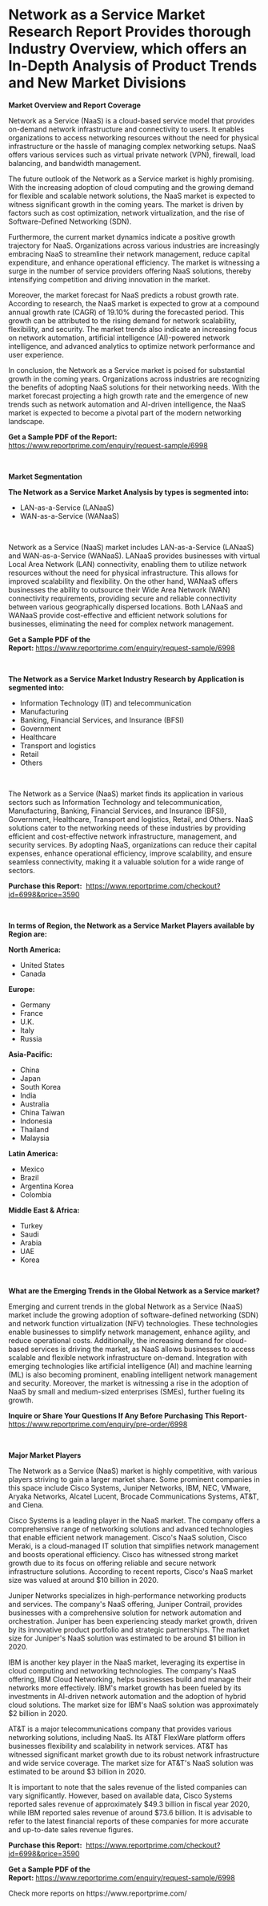 <p><h1>Network as a Service Market Research Report Provides thorough Industry Overview, which offers an In-Depth Analysis of Product Trends and New Market Divisions</h1></p><p><strong>Market Overview and Report Coverage</strong></p>
<p><p>Network as a Service (NaaS) is a cloud-based service model that provides on-demand network infrastructure and connectivity to users. It enables organizations to access networking resources without the need for physical infrastructure or the hassle of managing complex networking setups. NaaS offers various services such as virtual private network (VPN), firewall, load balancing, and bandwidth management.</p><p>The future outlook of the Network as a Service market is highly promising. With the increasing adoption of cloud computing and the growing demand for flexible and scalable network solutions, the NaaS market is expected to witness significant growth in the coming years. The market is driven by factors such as cost optimization, network virtualization, and the rise of Software-Defined Networking (SDN).</p><p>Furthermore, the current market dynamics indicate a positive growth trajectory for NaaS. Organizations across various industries are increasingly embracing NaaS to streamline their network management, reduce capital expenditure, and enhance operational efficiency. The market is witnessing a surge in the number of service providers offering NaaS solutions, thereby intensifying competition and driving innovation in the market.</p><p>Moreover, the market forecast for NaaS predicts a robust growth rate. According to research, the NaaS market is expected to grow at a compound annual growth rate (CAGR) of 19.10% during the forecasted period. This growth can be attributed to the rising demand for network scalability, flexibility, and security. The market trends also indicate an increasing focus on network automation, artificial intelligence (AI)-powered network intelligence, and advanced analytics to optimize network performance and user experience.</p><p>In conclusion, the Network as a Service market is poised for substantial growth in the coming years. Organizations across industries are recognizing the benefits of adopting NaaS solutions for their networking needs. With the market forecast projecting a high growth rate and the emergence of new trends such as network automation and AI-driven intelligence, the NaaS market is expected to become a pivotal part of the modern networking landscape.</p></p>
<p><strong>Get a Sample PDF of the Report:</strong> <a href="https://www.reportprime.com/enquiry/request-sample/6998">https://www.reportprime.com/enquiry/request-sample/6998</a></p>
<p>&nbsp;</p>
<p><strong>Market Segmentation</strong></p>
<p><strong>The Network as a Service Market Analysis by types is segmented into:</strong></p>
<p><ul><li>LAN-as-a-Service (LANaaS)</li><li>WAN-as-a-Service (WANaaS)</li></ul></p>
<p>&nbsp;</p>
<p><p>Network as a Service (NaaS) market includes LAN-as-a-Service (LANaaS) and WAN-as-a-Service (WANaaS). LANaaS provides businesses with virtual Local Area Network (LAN) connectivity, enabling them to utilize network resources without the need for physical infrastructure. This allows for improved scalability and flexibility. On the other hand, WANaaS offers businesses the ability to outsource their Wide Area Network (WAN) connectivity requirements, providing secure and reliable connectivity between various geographically dispersed locations. Both LANaaS and WANaaS provide cost-effective and efficient network solutions for businesses, eliminating the need for complex network management.</p></p>
<p><strong>Get a Sample PDF of the Report:</strong>&nbsp;<a href="https://www.reportprime.com/enquiry/request-sample/6998">https://www.reportprime.com/enquiry/request-sample/6998</a></p>
<p>&nbsp;</p>
<p><strong>The Network as a Service Market Industry Research by Application is segmented into:</strong></p>
<p><ul><li>Information Technology (IT) and telecommunication</li><li>Manufacturing</li><li>Banking, Financial Services, and Insurance (BFSI)</li><li>Government</li><li>Healthcare</li><li>Transport and logistics</li><li>Retail</li><li>Others</li></ul></p>
<p>&nbsp;</p>
<p><p>The Network as a Service (NaaS) market finds its application in various sectors such as Information Technology and telecommunication, Manufacturing, Banking, Financial Services, and Insurance (BFSI), Government, Healthcare, Transport and logistics, Retail, and Others. NaaS solutions cater to the networking needs of these industries by providing efficient and cost-effective network infrastructure, management, and security services. By adopting NaaS, organizations can reduce their capital expenses, enhance operational efficiency, improve scalability, and ensure seamless connectivity, making it a valuable solution for a wide range of sectors.</p></p>
<p><strong>Purchase this Report:</strong>&nbsp; <a href="https://www.reportprime.com/checkout?id=6998&price=3590">https://www.reportprime.com/checkout?id=6998&price=3590</a></p>
<p>&nbsp;</p>
<p><strong>In terms of Region, the Network as a Service Market Players available by Region are:</strong></p>
<p>
    <p> <strong> North America: </strong>
        <ul>
            <li>United States</li>
            <li>Canada</li>
        </ul>
        </p> 
    <p> <strong> Europe: </strong>
        <ul>
            <li>Germany</li>
            <li>France</li>
            <li>U.K.</li>
            <li>Italy</li>
            <li>Russia</li>
        </ul>
        </p> 
    <p> <strong> Asia-Pacific: </strong>
        <ul>
            <li>China</li>
            <li>Japan</li>
            <li>South Korea</li>
            <li>India</li>
            <li>Australia</li>
            <li>China Taiwan</li>
            <li>Indonesia</li>
            <li>Thailand</li>
            <li>Malaysia</li>
        </ul>
        </p> 
    <p> <strong> Latin America: </strong>
        <ul>
            <li>Mexico</li>
            <li>Brazil</li>
            <li>Argentina Korea</li>
            <li>Colombia</li>
        </ul>
        </p> 
    <p> <strong> Middle East & Africa: </strong>
        <ul>
            <li>Turkey</li>
            <li>Saudi</li>
            <li>Arabia</li>
            <li>UAE</li>
            <li>Korea</li>
        </ul>
    </p>
    </p>
<p>&nbsp;</p>
<p><strong>What are the Emerging Trends in the Global Network as a Service market?</strong></p>
<p><p>Emerging and current trends in the global Network as a Service (NaaS) market include the growing adoption of software-defined networking (SDN) and network function virtualization (NFV) technologies. These technologies enable businesses to simplify network management, enhance agility, and reduce operational costs. Additionally, the increasing demand for cloud-based services is driving the market, as NaaS allows businesses to access scalable and flexible network infrastructure on-demand. Integration with emerging technologies like artificial intelligence (AI) and machine learning (ML) is also becoming prominent, enabling intelligent network management and security. Moreover, the market is witnessing a rise in the adoption of NaaS by small and medium-sized enterprises (SMEs), further fueling its growth.</p></p>
<p><strong>Inquire or Share Your Questions If Any Before Purchasing This Report</strong>- <a href="https://www.reportprime.com/enquiry/pre-order/6998">https://www.reportprime.com/enquiry/pre-order/6998</a></p>
<p>&nbsp;</p>
<p><strong>Major Market Players</strong></p>
<p><p>The Network as a Service (NaaS) market is highly competitive, with various players striving to gain a larger market share. Some prominent companies in this space include Cisco Systems, Juniper Networks, IBM, NEC, VMware, Aryaka Networks, Alcatel Lucent, Brocade Communications Systems, AT&T, and Ciena.</p><p>Cisco Systems is a leading player in the NaaS market. The company offers a comprehensive range of networking solutions and advanced technologies that enable efficient network management. Cisco's NaaS solution, Cisco Meraki, is a cloud-managed IT solution that simplifies network management and boosts operational efficiency. Cisco has witnessed strong market growth due to its focus on offering reliable and secure network infrastructure solutions. According to recent reports, Cisco's NaaS market size was valued at around $10 billion in 2020.</p><p>Juniper Networks specializes in high-performance networking products and services. The company's NaaS offering, Juniper Contrail, provides businesses with a comprehensive solution for network automation and orchestration. Juniper has been experiencing steady market growth, driven by its innovative product portfolio and strategic partnerships. The market size for Juniper's NaaS solution was estimated to be around $1 billion in 2020.</p><p>IBM is another key player in the NaaS market, leveraging its expertise in cloud computing and networking technologies. The company's NaaS offering, IBM Cloud Networking, helps businesses build and manage their networks more effectively. IBM's market growth has been fueled by its investments in AI-driven network automation and the adoption of hybrid cloud solutions. The market size for IBM's NaaS solution was approximately $2 billion in 2020.</p><p>AT&T is a major telecommunications company that provides various networking solutions, including NaaS. Its AT&T FlexWare platform offers businesses flexibility and scalability in network services. AT&T has witnessed significant market growth due to its robust network infrastructure and wide service coverage. The market size for AT&T's NaaS solution was estimated to be around $3 billion in 2020.</p><p>It is important to note that the sales revenue of the listed companies can vary significantly. However, based on available data, Cisco Systems reported sales revenue of approximately $49.3 billion in fiscal year 2020, while IBM reported sales revenue of around $73.6 billion. It is advisable to refer to the latest financial reports of these companies for more accurate and up-to-date sales revenue figures.</p></p>
<p><strong>Purchase this Report:</strong>&nbsp;&nbsp;<a href="https://www.reportprime.com/checkout?id=6998&price=3590">https://www.reportprime.com/checkout?id=6998&price=3590</a></p>
<p></p>
<p><strong>Get a Sample PDF of the Report:</strong>&nbsp;<a href="https://www.reportprime.com/enquiry/request-sample/6998">https://www.reportprime.com/enquiry/request-sample/6998</a></p>
<p>Check more reports on https://www.reportprime.com/</p>